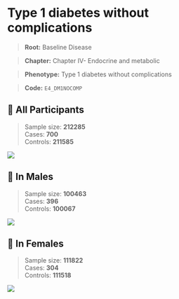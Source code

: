 # Type 1 diabetes without complications

> **Root:** Baseline Disease  

> **Chapter:** Chapter IV- Endocrine and metabolic  

> **Phenotype:** Type 1 diabetes without complications  

> **Code:** `E4_DM1NOCOMP`

## 🧪 All Participants  
> Sample size: **212285**  
> Cases: **700**  
> Controls: **211585**
<img src="/Disease/Figures/ALL/Incidence/E4_DM1NOCOMP.png"/>
<CsvTable src="/Disease_Data/ALL/Incidence/COX_E4_DM1NOCOMP.csv" label="🔍 View full results" />

## 👨 In Males  
> Sample size: **100463**  
> Cases: **396**  
> Controls: **100067**
<img src="/Disease/Figures/Male/Incidence/E4_DM1NOCOMP.png"/>
<CsvTable src="/Disease_Data/Male/Incidence/COX_E4_DM1NOCOMP.csv" label="🔍 View full results" />

## 👩 In Females  
> Sample size: **111822**  
> Cases: **304**  
> Controls: **111518**
<img src="/Disease/Figures/Female/Incidence/E4_DM1NOCOMP.png"/>
<CsvTable src="/Disease_Data/Female/Incidence/COX_E4_DM1NOCOMP.csv" label="🔍 View full results" />
